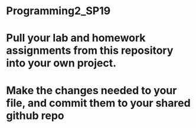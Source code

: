 # Programming2_SP19

# Pull your lab and homework assignments from this repository into your own project.
# Make the changes needed to your file, and commit them to your shared github repo
